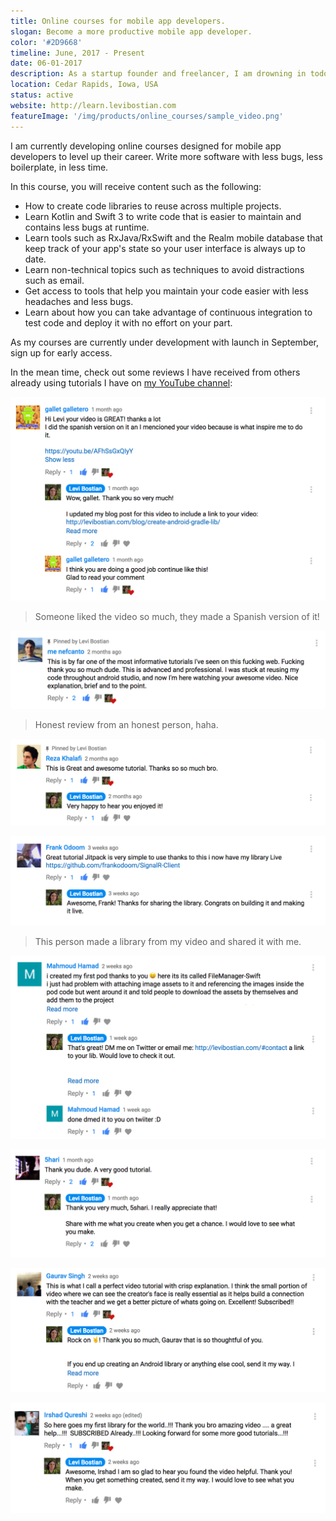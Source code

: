 ```yaml
---
title: Online courses for mobile app developers.
slogan: Become a more productive mobile app developer.
color: '#2D9668'
timeline: June, 2017 - Present
date: 06-01-2017
description: As a startup founder and freelancer, I am drowning in todo list tasks. I have developed techniques and tools to write better code with less bugs in less time.
location: Cedar Rapids, Iowa, USA
status: active
website: http://learn.levibostian.com
featureImage: '/img/products/online_courses/sample_video.png'
---
```


I am currently developing online courses designed for mobile app developers to level up their career. Write more software with less bugs, less boilerplate, in less time.

In this course, you will receive content such as the following:

* How to create code libraries to reuse across multiple projects.
* Learn Kotlin and Swift 3 to write code that is easier to maintain and contains less bugs at runtime.
* Learn tools such as RxJava/RxSwift and the Realm mobile database that keep track of your app's state so your user interface is always up to date.
* Learn non-technical topics such as techniques to avoid distractions such as email.
* Get access to tools that help you maintain your code easier with less headaches and less bugs.
* Learn about how you can take advantage of continuous integration to test code and deploy it with no effort on your part.

As my courses are currently under development with launch in September, sign up for early access.

<script async id="-clp-1502" src="https://withcoach.com/landing_pages/1502/embed.js"></script>

In the mean time, check out some reviews I have received from others already using tutorials I have on [my YouTube channel](https://www.youtube.com/channel/UCX0SKfhTQTFvs9NhrQi_YlA):

![](/img/tutorials/gradle_android_library/feedback_5.png)
> Someone liked the video so much, they made a Spanish version of it!

![](/img/tutorials/gradle_android_library/feedback_1.png)
> Honest review from an honest person, haha.

![](/img/tutorials/ios_library/feedback_1.png)

![](/img/tutorials/gradle_android_library/feedback_4.png)
> This person made a library from my video and shared it with me.

![](/img/tutorials/ios_library/feedback_2.png)

![](/img/tutorials/gradle_android_library/feedback_2.png)

![](/img/tutorials/gradle_android_library/feedback_3.png)

![](/img/tutorials/ios_library/feedback_3.png)

<script async id="-clp-1502" src="https://withcoach.com/landing_pages/1502/embed.js"></script>
